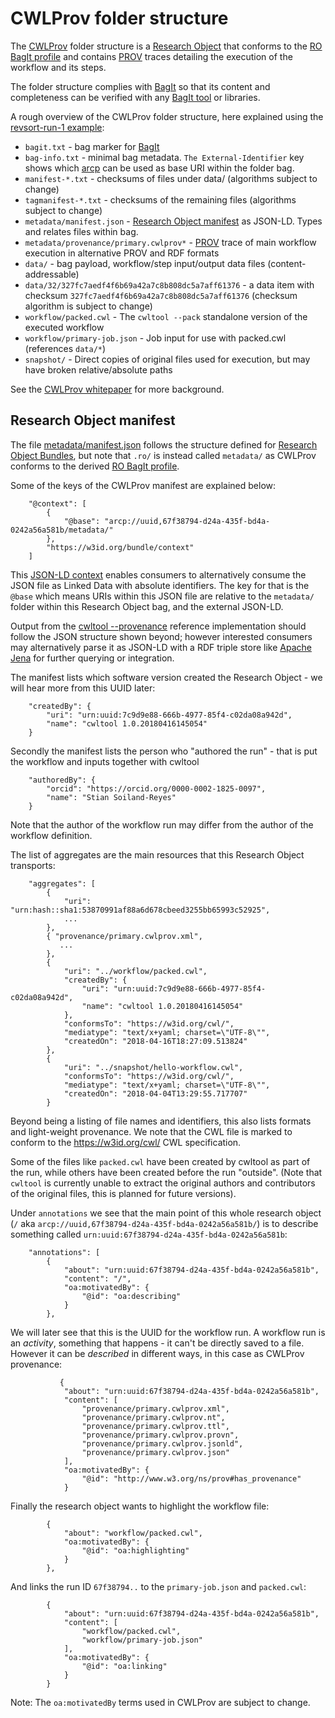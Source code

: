 # CWLProv folder structure

The [CWLProv](./) folder structure is a [Research Object](http://www.researchobject.org/)
that conforms to the [RO BagIt profile](https://w3id.org/ro/bagit)
and contains [PROV](https://www.w3.org/TR/prov-overview/)
traces detailing the execution of the workflow and its steps.

The folder structure complies with [BagIt](https://tools.ietf.org/html/draft-kunze-bagit-16) 
so that its content and completeness can be verified with any 
[BagIt tool](https://en.wikipedia.org/wiki/BagIt#Tools) or libraries.

A rough overview of the CWLProv folder structure, here explained using the [revsort-run-1 example](examples/revsort-run-1):

* `bagit.txt` - bag marker for [BagIt](https://tools.ietf.org/html/draft-kunze-bagit-16)
* `bag-info.txt` - minimal bag metadata. ``The External-Identifier`` key shows which [arcp](https://tools.ietf.org/id/draft-soilandreyes-arcp-03.html) can be used as base URI within the folder bag.
* `manifest-*.txt` - checksums of files under data/ (algorithms subject to change)
* `tagmanifest-*.txt` - checksums of the remaining files (algorithms subject to change)
* `metadata/manifest.json` - [Research Object manifest](https://w3id.org/bundle/#manifest) as JSON-LD. Types and relates files within bag.
* `metadata/provenance/primary.cwlprov*` -  [PROV](https://www.w3.org/TR/prov-overview/) trace of main workflow execution in alternative PROV and RDF formats
* `data/` - bag payload, workflow/step input/output data files (content-addressable)
* `data/32/327fc7aedf4f6b69a42a7c8b808dc5a7aff61376` - a data item with checksum ``327fc7aedf4f6b69a42a7c8b808dc5a7aff61376`` (checksum algorithm is subject to change)
* `workflow/packed.cwl` - The ``cwltool --pack`` standalone version of the executed workflow
* `workflow/primary-job.json` - Job input for use with packed.cwl (references ``data/*``)
* `snapshot/` - Direct copies of original files used for execution, but may have broken relative/absolute paths


See the [CWLProv whitepaper](https://doi.org/10.5281/zenodo.1208477) for more background.

## Research Object manifest

The file [metadata/manifest.json](examples/revsort-run-1/metadata/manifest.json) follows the structure defined for [Research Object Bundles](https://w3id.org/bundle/#manifest), but 
note that `.ro/` is instead called `metadata/` as CWLProv conforms to the derived [RO BagIt profile](https://w3id.org/ro/bagit).

Some of the keys of the CWLProv manifest are explained below:

```jsonld
    "@context": [
        {
            "@base": "arcp://uuid,67f38794-d24a-435f-bd4a-0242a56a581b/metadata/"
        },
        "https://w3id.org/bundle/context"
    ]
```    

This [JSON-LD context](https://json-ld.org/) enables consumers to alternatively consume the JSON file as Linked Data with absolute identifiers. 
The key for that is the `@base` which means URIs within this JSON file are relative to the `metadata/` folder 
within this Research Object bag, and the external JSON-LD.

Output from the [cwltool --provenance]() reference implementation should follow the JSON structure shown beyond; however interested consumers may alternatively parse it as JSON-LD with a RDF triple store like [Apache Jena](https://jena.apache.org/download/) for further querying or integration.

The manifest lists which software version created the Research Object - we will hear more from this UUID later:

```jsonld
    "createdBy": {
        "uri": "urn:uuid:7c9d9e88-666b-4977-85f4-c02da08a942d",
        "name": "cwltool 1.0.20180416145054"
    }
```

Secondly the manifest lists the person who "authored the run" - that is put the workflow and inputs together with cwltool

```jsonld
    "authoredBy": {
        "orcid": "https://orcid.org/0000-0002-1825-0097",
        "name": "Stian Soiland-Reyes"
    }
```    

Note that the author of the workflow run may differ from the author of the workflow definition.

The list of aggregates are the main resources that this Research Object transports:

```jsonld
    "aggregates": [
        {
            "uri": "urn:hash::sha1:53870991af88a6d678cbeed3255bb65993c52925",
            ...
        }, 
        { "provenance/primary.cwlprov.xml",
           ...
        },
        {
            "uri": "../workflow/packed.cwl",
            "createdBy": {
                "uri": "urn:uuid:7c9d9e88-666b-4977-85f4-c02da08a942d",
                "name": "cwltool 1.0.20180416145054"
            },
            "conformsTo": "https://w3id.org/cwl/",
            "mediatype": "text/x+yaml; charset=\"UTF-8\"",
            "createdOn": "2018-04-16T18:27:09.513824"
        },
        {
            "uri": "../snapshot/hello-workflow.cwl",
            "conformsTo": "https://w3id.org/cwl/",
            "mediatype": "text/x+yaml; charset=\"UTF-8\"",
            "createdOn": "2018-04-04T13:29:55.717707"
        }
```


Beyond being a listing of file names and identifiers, this also lists formats and light-weight provenance. We note that the
CWL file is marked to conform to the https://w3id.org/cwl/ CWL specification.

Some of the files like `packed.cwl` have been created by cwltool as part of the run, while others have been created before the run "outside".
(Note that `cwltool` is currently unable to extract the original authors and contributors of the original files, this is planned for future versions).

Under `annotations` we see that the main point of this whole research object (`/` aka `arcp://uuid,67f38794-d24a-435f-bd4a-0242a56a581b/`) 
is to describe something called `urn:uuid:67f38794-d24a-435f-bd4a-0242a56a581b`:

```jsonld
    "annotations": [
        {       
            "about": "urn:uuid:67f38794-d24a-435f-bd4a-0242a56a581b",
            "content": "/",
            "oa:motivatedBy": {
                "@id": "oa:describing"
            }
        },
```

We will later see that this is the UUID for the workflow run. A workflow run is an *activity*, 
something that happens - it can't be directly saved to a file. However it can be *described* in 
different ways, in this case as CWLProv provenance:


```jsonld
           {
            "about": "urn:uuid:67f38794-d24a-435f-bd4a-0242a56a581b",
            "content": [
                "provenance/primary.cwlprov.xml",
                "provenance/primary.cwlprov.nt",
                "provenance/primary.cwlprov.ttl",
                "provenance/primary.cwlprov.provn",
                "provenance/primary.cwlprov.jsonld",
                "provenance/primary.cwlprov.json"
            ],
            "oa:motivatedBy": {
                "@id": "http://www.w3.org/ns/prov#has_provenance"
            }
```            

Finally the research object wants to highlight the workflow file:

```jsonld
        {
            "about": "workflow/packed.cwl",
            "oa:motivatedBy": {
                "@id": "oa:highlighting"
            }
        },
```


And links the run ID `67f38794..` to the `primary-job.json` and `packed.cwl`:

```jsonld
        {
            "about": "urn:uuid:67f38794-d24a-435f-bd4a-0242a56a581b",
            "content": [
                "workflow/packed.cwl",
                "workflow/primary-job.json"
            ],
            "oa:motivatedBy": {
                "@id": "oa:linking"
            }
        }
```

Note: The `oa:motivatedBy` terms used in CWLProv are subject to change.
